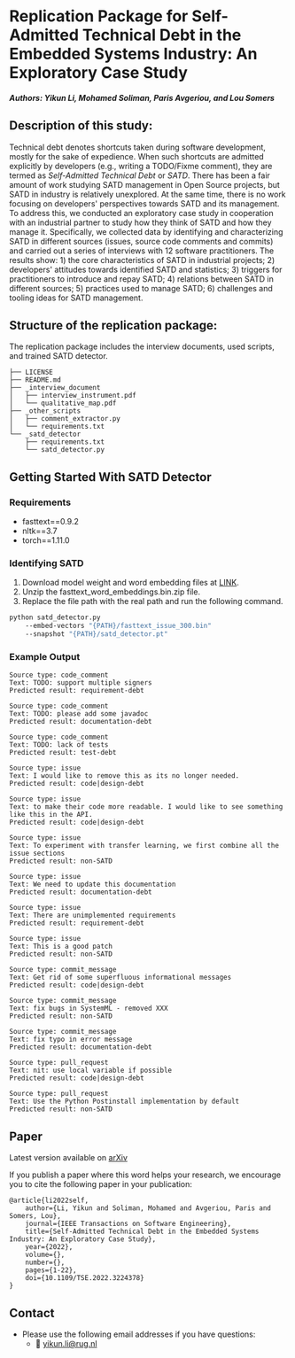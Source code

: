 # Replication Package for Self-Admitted Technical Debt in the Embedded Systems Industry: An Exploratory Case Study

##### Authors: Yikun Li, Mohamed Soliman, Paris Avgeriou, and Lou Somers

## Description of this study:

Technical debt denotes shortcuts taken during software development, mostly for the sake of expedience.
When such shortcuts are admitted explicitly by developers (e.g., writing a TODO/Fixme comment), they are termed as *Self-Admitted Technical Debt* or *SATD*.
There has been a fair amount of work studying SATD management in Open Source projects, but SATD in industry is relatively unexplored. At the same time, there is no work focusing on developers' perspectives towards SATD and its management.
To address this, we conducted an exploratory case study in cooperation with an industrial partner to study how they think of SATD and how they manage it.
Specifically, we collected data by identifying and characterizing SATD in different sources (issues, source code comments and commits) and carried out a series of interviews with 12 software practitioners.
The results show: 1) the core characteristics of SATD in industrial projects; 2) developers' attitudes towards identified SATD and statistics; 3) triggers for practitioners to introduce and repay SATD; 4) relations between SATD in different sources; 5) practices used to manage SATD; 6) challenges and tooling ideas for SATD management.


## Structure of the replication package:

The replication package includes the interview documents, used scripts, and trained SATD detector.

```
├── LICENSE
├── README.md
├── _interview_document
│   ├── interview_instrument.pdf
│   └── qualitative_map.pdf
├── _other_scripts
│   ├── comment_extractor.py
│   └── requirements.txt
└── _satd_detector
    ├── requirements.txt
    └── satd_detector.py
```

## Getting Started With SATD Detector

### Requirements

- fasttext==0.9.2
- nltk==3.7
- torch==1.11.0

### Identifying SATD

1. Download model weight and word embedding files at [LINK](https://doi.org/10.5281/zenodo.6783762).
2. Unzip the fasttext_word_embeddings.bin.zip file.
3. Replace the file path with the real path and run the following command.

```bash
python satd_detector.py 
	--embed-vectors "{PATH}/fasttext_issue_300.bin"
	--snapshot "{PATH}/satd_detector.pt"
```

### Example Output

```
Source type: code_comment
Text: TODO: support multiple signers
Predicted result: requirement-debt

Source type: code_comment
Text: TODO: please add some javadoc
Predicted result: documentation-debt

Source type: code_comment
Text: TODO: lack of tests
Predicted result: test-debt

Source type: issue
Text: I would like to remove this as its no longer needed.
Predicted result: code|design-debt

Source type: issue
Text: to make their code more readable. I would like to see something like this in the API.
Predicted result: code|design-debt

Source type: issue
Text: To experiment with transfer learning, we first combine all the issue sections
Predicted result: non-SATD

Source type: issue
Text: We need to update this documentation
Predicted result: documentation-debt

Source type: issue
Text: There are unimplemented requirements
Predicted result: requirement-debt

Source type: issue
Text: This is a good patch
Predicted result: non-SATD

Source type: commit_message
Text: Get rid of some superfluous informational messages
Predicted result: code|design-debt

Source type: commit_message
Text: fix bugs in SystemML - removed XXX
Predicted result: non-SATD

Source type: commit_message
Text: fix typo in error message
Predicted result: documentation-debt

Source type: pull_request
Text: nit: use local variable if possible
Predicted result: code|design-debt

Source type: pull_request
Text: Use the Python Postinstall implementation by default
Predicted result: non-SATD
```

## Paper

Latest version available on [arXiv](https://arxiv.org/abs/2205.13872)

If you publish a paper where this word helps your research, we encourage you to cite the following paper in your publication:

```
@article{li2022self,
    author={Li, Yikun and Soliman, Mohamed and Avgeriou, Paris and Somers, Lou},
    journal={IEEE Transactions on Software Engineering},
    title={Self-Admitted Technical Debt in the Embedded Systems Industry: An Exploratory Case Study},
    year={2022},
    volume={},
    number={},
    pages={1-22},
    doi={10.1109/TSE.2022.3224378}
}
```

## Contact

- Please use the following email addresses if you have questions:
    - :email: <yikun.li@rug.nl>
